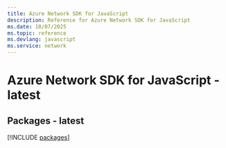 ```yaml
---
title: Azure Network SDK for JavaScript
description: Reference for Azure Network SDK for JavaScript
ms.date: 10/07/2025
ms.topic: reference
ms.devlang: javascript
ms.service: network
---
```

# Azure Network SDK for JavaScript - latest
## Packages - latest
[!INCLUDE [packages](network-index.md)]